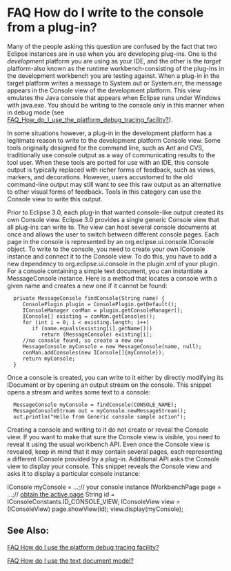 FAQ How do I write to the console from a plug-in?
=================================================

Many of the people asking this question are confused by the fact that two Eclipse instances are in use when you are developing plug-ins. One is the _development_ platform you are using as your IDE, and the other is the _target_ platform-also known as the runtime workbench-consisting of the plug-ins in the development workbench you are testing against. When a plug-in in the target platform writes a message to System.out or System.err, the message appears in the Console view of the development platform. This view emulates the Java console that appears when Eclipse runs under Windows with java.exe. You should be writing to the console only in this manner when in debug mode (see [FAQ\_How\_do\_I\_use\_the\_platform\_debug\_tracing_facility?](./FAQ_How_do_I_use_the_platform_debug_tracing_facility.md "FAQ How do I use the platform debug tracing facility?")).

  
In some situations however, a plug-in in the development platform has a legitimate reason to write to the development platform Console view. Some tools originally designed for the command line, such as Ant and CVS, traditionally use console output as a way of communicating results to the tool user. When these tools are ported for use with an IDE, this console output is typically replaced with richer forms of feedback, such as views, markers, and decorations. However, users accustomed to the old command-line output may still want to see this raw output as an alternative to other visual forms of feedback. Tools in this category can use the Console view to write this output.

  
Prior to Eclipse 3.0, each plug-in that wanted console-like output created its own Console view. Eclipse 3.0 provides a single generic Console view that all plug-ins can write to. The view can host several console documents at once and allows the user to switch between different console pages. Each page in the console is represented by an org.eclipse.ui.console.IConsole object. To write to the console, you need to create your own IConsole instance and connect it to the Console view. To do this, you have to add a new dependency to org.eclipse.ui.console in the plugin.xml of your plugin. For a console containing a simple text document, you can instantiate a MessageConsole instance. Here is a method that locates a console with a given name and creates a new one if it cannot be found:

      private MessageConsole findConsole(String name) {
         ConsolePlugin plugin = ConsolePlugin.getDefault();
         IConsoleManager conMan = plugin.getConsoleManager();
         IConsole[] existing = conMan.getConsoles();
         for (int i = 0; i < existing.length; i++)
            if (name.equals(existing[i].getName()))
               return (MessageConsole) existing[i];
         //no console found, so create a new one
         MessageConsole myConsole = new MessageConsole(name, null);
         conMan.addConsoles(new IConsole[]{myConsole});
         return myConsole;
      }

  
Once a console is created, you can write to it either by directly modifying its IDocument or by opening an output stream on the console. This snippet opens a stream and writes some text to a console:

      MessageConsole myConsole = findConsole(CONSOLE_NAME);
      MessageConsoleStream out = myConsole.newMessageStream();
      out.println("Hello from Generic console sample action");

  
Creating a console and writing to it do not create or reveal the Console view. If you want to make that sure the Console view is visible, you need to reveal it using the usual workbench API. Even once the Console view is revealed, keep in mind that it may contain several pages, each representing a different IConsole provided by a plug-in. Additional API asks the Console view to display your console. This snippet reveals the Console view and asks it to display a particular console instance:

   IConsole myConsole = ...;// your console instance
   IWorkbenchPage page = ...;// [obtain the active page](./FAQ_How_do_I_find_the_active_workbench_page.md "FAQ How do I find the active workbench page?")
   String id = IConsoleConstants.ID_CONSOLE_VIEW;
   IConsoleView view = (IConsoleView) page.showView(id);
   view.display(myConsole);

  

See Also:
---------

[FAQ How do I use the platform debug tracing facility?](./FAQ_How_do_I_use_the_platform_debug_tracing_facility.md "FAQ How do I use the platform debug tracing facility?")

[FAQ How do I use the text document model?](./FAQ_How_do_I_use_the_text_document_model.md "FAQ How do I use the text document model?")

